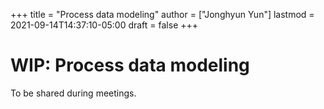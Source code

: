 +++
title = "Process data modeling"
author = ["Jonghyun Yun"]
lastmod = 2021-09-14T14:37:10-05:00
draft = false
+++

# WIP: Process data modeling
To be shared during meetings.
